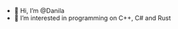 - 👋 Hi, I’m @Danila
- 👀 I’m interested in programming on C++, C# and Rust
<!---
BogolubDimiyan/BogolubDimiyan is a ✨ special ✨ repository because its `README.md` (this file) appears on your GitHub profile.
You can click the Preview link to take a look at your changes.
--->
